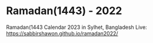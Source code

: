 # Ramadan(1443) - 2022
Ramadan(1443 Calendar 2023 in Sylhet, Bangladesh
Live: https://sabbirshawon.github.io/ramadan2022/
